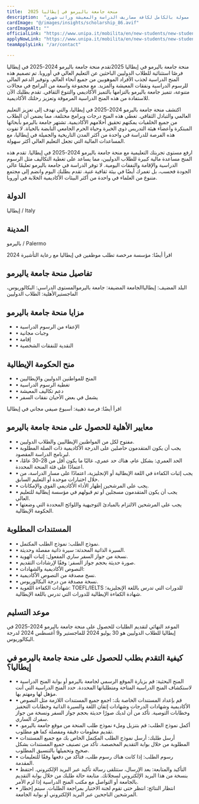 ```yaml
---
title:  منحة جامعة باليرمو في إيطاليا 2025 
description:  "فرصة ذهبية مقدمة من جامعة باليرمو في إيطاليا ممولة بالكامل لكافة مصاريف الدراسة والمعيشة وراتب شهري" 
cardImage: "@/images/insights/scholarship_86.avif" 
cardImageAlt: "" 
officialLink: "https://www.unipa.it/mobilita/en/new-students/new-students---enrolment/enrolment-procedures-for-extra-eu-foreign-students/" 
applyNowLink: "https://www.unipa.it/mobilita/en/new-students/new-students---enrolment/enrolment-procedures-for-extra-eu-foreign-students/" 
teamApplyLink: "/ar/contact"

---
```


منحة جامعة باليرمو في إيطاليا 2025تقدم منحة جامعة باليرمو 2024-2025 في إيطاليا فرصًا استثنائية للطلاب الدوليين الباحثين عن التعليم العالي في أوروبا. تم تصميم هذه المنح الدراسية لجذب الأفراد الموهوبين من جميع أنحاء العالم، وتوفير الدعم المالي للرسوم الدراسية ونفقات المعيشة والمزيد. مع مجموعة واسعة من البرامج في مجالات متنوعة، تتميز جامعة باليرمو بالتزامها بالتميز الأكاديمي والتنوع الثقافي. تقدم بطلبك الآن للاستفادة من هذه المنح الدراسية المرموقة وتعزيز رحلتك الأكاديمية.

اكتشف منحة جامعة باليرمو 2024-2025 في إيطاليا، والتي تهدف إلى تعزيز التعليم العالمي والتبادل الثقافي. تغطي هذه المنح درجات وبرامج مختلفة، مما يضمن أن الطلاب من جميع الخلفيات يمكنهم تحقيق أحلامهم الأكاديمية. تشتهر جامعة باليرمو بأبحاثها المبتكرة وأعضاء هيئة التدريس ذوي الخبرة وحياة الحرم الجامعي النابضة بالحياة. لا تفوت هذه الفرصة للدراسة في واحدة من أكثر المدن التاريخية والجميلة في إيطاليا، مع المساعدات المالية التي تجعل التعليم العالي أكثر سهولة.

ارفع مستوى تجربتك التعليمية مع منحة جامعة باليرمو 2024-2025 في إيطاليا. تقدم هذه المنح مساعدة مالية كبيرة للطلاب الدوليين، مما يساعد على تغطية التكاليف مثل الرسوم الدراسية والإقامة والنفقات اليومية. لا توفر الدراسة في جامعة باليرمو تعليمًا عالي الجودة فحسب، بل تغمرك أيضًا في بيئة ثقافية غنية. تقدم بطلبك اليوم وانضم إلى مجتمع متنوع من العلماء في واحدة من أكثر البيئات الأكاديمية الخلابة في أوروبا.

## الدولة

إيطاليا / Italy

## المدينة

باليرمو / Palermo

اقرأ أيضًا: مؤسسة مرخصة تطلب موظفين في إيطاليا مع رعاية التأشيرة 2024

## تفاصيل منحة جامعة ياليرمو

البلد المضيف: إيطالياالجامعة المضيفة: جامعة باليرموالمستوى الدراسي: البكالوريوس، الماجستيرالأهلية: الطلاب الدوليين

## مزايا منحة جامعة باليرمو

- • الإعفاء من الرسوم الدراسية
- • وجبات مجانية
- • إقامة
- • النقدية للنفقات الشخصية

## منح الحكومة الإيطالية

- • المنح للمواطنين الدوليين والإيطاليين
- • تغطية الرسوم الدراسية
- • دعم تكاليف المعيشة
- • يشمل في بعض الأحيان نفقات السفر

اقرأ أيضًا: فرصة ذهبية: أسبوع صيفي مجاني في إيطاليا

## معايير الأهلية للحصول على منحة جامعة باليرمو

- • مفتوح لكل من المواطنين الإيطاليين والطلاب الدوليين.
- • يجب أن يكون المتقدمون حاصلين على الدرجة الأكاديمية ذات الصلة المطلوبة لبرنامج الدراسة المقصود.
- • الحد العمري: بشكل عام، هناك حد عمري، غالبًا ما يكون أقل من 28-30 عامًا، اعتمادًا على فئة المنحة المحددة.
- • يجب إثبات الكفاءة في اللغة الإيطالية أو الإنجليزية، اعتمادًا على مسار الدراسة، من خلال اختبارات موحدة أو التعليم السابق.
- • يجب على المرشحين إظهار الأداء الأكاديمي القوي والإمكانات.
- • يجب أن يكون المتقدمون مسجلين أو تم قبولهم في مؤسسة إيطالية للتعليم العالي.
- • يجب على المرشحين الالتزام بالمبادئ التوجيهية واللوائح المحددة التي وضعتها الحكومة الإيطالية.

## المستندات المطلوبة

- • نموذج الطلب: نموذج الطلب المكتمل.
- • السيرة الذاتية المحدثة: سيرة ذاتية مفصلة وحديثة.
- • نسخة من جواز السفر ساري المفعول: إثبات الهوية.
- • صورة حديثة بحجم جواز السفر: وفقًا لإرشادات التقديم.
- • النصوص الأكاديمية والشهادات:
- • نسخ مصدقة من النصوص الأكاديمية.
- • نسخة مصدقة من درجة البكالوريوس.
- • شهادات الكفاءة اللغوية: TOEFL/IELTS للدورات التي تدرس باللغة الإنجليزية؛ شهادة الكفاءة الإيطالية للدورات التي تدرس باللغة الإيطالية.

## موعد التسليم

الموعد النهائي لتقديم الطلبات للحصول على منحة جامعة باليرمو 2024-2025 في إيطاليا للطلاب الدوليين هو 30 يوليو 2024 للماجستير و9 أغسطس 2024 لدرجة البكالوريوس.

## كيفية التقدم بطلب للحصول على منحة جامعة باليرمو في إيطاليا؟

- • المنح البحثية: قم بزيارة الموقع الرسمي لجامعة باليرمو أو بوابة المنح الدراسية لاستكشاف المنح الدراسية المتاحة ومتطلباتها المحددة. حدد المنح الدراسية التي أنت مؤهل لها ومهتم بها.
- • قم بإعداد المستندات الخاصة بك: اجمع جميع المستندات اللازمة مثل النصوص الأكاديمية وشهادات الدرجات وشهادات إتقان اللغة والسيرة الذاتية وخطابات التحفيز وخطابات التوصية. تأكد من أن لديك صورًا حديثة بحجم جواز السفر ونسخة من جواز سفرك الساري.
- • أكمل نموذج الطلب: قم بتنزيل وملء نموذج طلب المنحة من موقع جامعة باليرمو. تقديم معلومات دقيقة ومفصلة كما هو مطلوب.
- • أرسل طلبك: أرسل نموذج الطلب المكتمل الخاص بك مع جميع المستندات المطلوبة من خلال بوابة التقديم المخصصة. تأكد من تصنيف جميع المستندات بشكل صحيح وتحميلها بالتنسيق المطلوب.
- • رسوم الطلب: إذا كانت هناك رسوم طلب، فتأكد من دفعها وفقًا للتعليمات المقدمة.
- • التأكيد والمتابعة: بعد الإرسال، ستتلقى رسالة تأكيد عبر البريد الإلكتروني. احتفظ بنسخة من هذا البريد الإلكتروني لسجلاتك. متابعة حالة طلبك من خلال بوابة التقديم بالجامعة أو التواصل مع مكتب المنح الدراسية إذا لزم الأمر.
- • انتظار النتائج: انتظر حتى تقوم لجنة الاختيار بمراجعة الطلبات. سيتم إخطار المرشحين الناجحين عبر البريد الإلكتروني أو بوابة الجامعة.


